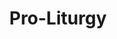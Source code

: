 ---
title: Pro-Liturgy
weight: 17
type: docs
prev: book/bright-hours
next: book/divine-liturgy
toc: false
---